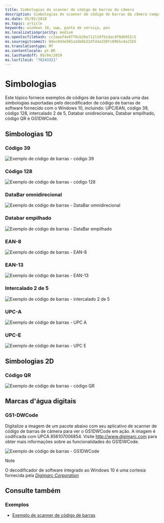 ```yaml
---
title: Simbologias do scanner de código de barras da câmera
description: Simbologias do scanner de código de barras da câmera compatíveis
ms.date: 05/02/2018
ms.topic: article
keywords: windows 10, uwp, ponto de serviço, pos
ms.localizationpriority: medium
ms.openlocfilehash: cc2aaaf4e9779cb2be712119fb1dacdf946952c5
ms.sourcegitcommit: 0dec04de501a3db6b22dfd4a320fc09b5c4a21b5
ms.translationtype: MT
ms.contentlocale: pt-BR
ms.lasthandoff: 09/04/2019
ms.locfileid: "70243321"
---
```

# <a name="symbologies"></a>Simbologias
Este tópico fornece exemplos de códigos de barras para cada uma das simbologias suportadas pelo decodificador de código de barras de software fornecido com o Windows 10, incluindo: UPC/EAN, código 39, código 128, intercalado 2 de 5, Databar onidirecionais, Databar empilhado, código QR e GS1DWCode.

## <a name="1d-symbologies"></a>Simbologias 1D

### <a name="code-39"></a>Código 39
![Exemplo de código de barras - código 39](images/pos/sample-barcode-code39.png)

### <a name="code-128"></a>Código 128
![Exemplo de código de barras - código 128](images/pos/sample-barcode-code128.png)

### <a name="databar-omnidirectional"></a>DataBar omnidirecional
![Exemplo de código de barras - DataBar omnidirecional](images/pos/sample-barcode-databar-omnidirectional.png) 
### <a name="databar-stacked"></a>Databar empilhado
![Exemplo de código de barras - DataBar empilhado](images/pos/sample-barcode-databar-stacked.png)

### <a name="ean-8"></a>EAN-8
![Exemplo de código de barras - EAN-8](images/pos/sample-barcode-ean8.png)

### <a name="ean-13"></a>EAN-13
![Exemplo de código de barras - EAN-13](images/pos/sample-barcode-ean13.png)

### <a name="interleaved-2-of-5"></a>Intercalado 2 de 5
![Exemplo de código de barras - intercalado 2 de 5](images/pos/sample-barcode-interleaved-2-of-5.png)

### <a name="upc-a"></a>UPC-A
![Exemplo de código de barras - UPC A](images/pos/sample-barcode-upca.png)

### <a name="upc-e"></a>UPC-E
![Exemplo de código de barras - UPC E](images/pos/sample-barcode-upce.png)

## <a name="2d-symbologies"></a>Simbologias 2D
### <a name="qr-code"></a>Código QR
![Exemplo de código de barras - código QR](images/pos/sample-barcode-qrcode.png)

## <a name="digital-watermark"></a>Marcas d'água digitais
### <a name="gs1-dwcode"></a>GS1-DWCode

Digitalize a imagem de um pacote abaixo com seu aplicativo de scanner de código de barras de câmera para ver o GS1DWCode em ação.  A imagem é codificada com UPCA 856107006854.  Visite http://www.digimarc.com para obter mais informações sobre as funcionalidades do GS1DWCode.

![Exemplo de código de barras - GS1DWCode](images/pos/rice-box-v7.jpg)

> [!NOTE]
> O decodificador de software integrado ao Windows 10 é uma cortesia fornecida pela [*Digimarc Corporation*](https://www.digimarc.com/)

## <a name="see-also"></a>Consulte também

### <a name="samples"></a>Exemplos

- [Exemplo de scanner de código de barras](https://github.com/microsoft/Windows-universal-samples/tree/master/Samples/BarcodeScanner)
